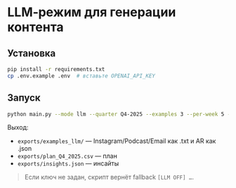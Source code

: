 
# LLM‑режим для генерации контента

## Установка
```bash
pip install -r requirements.txt
cp .env.example .env  # вставьте OPENAI_API_KEY
```

## Запуск
```bash
python main.py --mode llm --quarter Q4-2025 --examples 3 --per-week 5 --lang ru --style "дружелюбно, экспертно"
```

Выход:
- `exports/examples_llm/` — Instagram/Podcast/Email как .txt и AR как .json
- `exports/plan_Q4_2025.csv` — план
- `exports/insights.json` — инсайты

> Если ключ не задан, скрипт вернёт fallback `[LLM OFF] …`.
